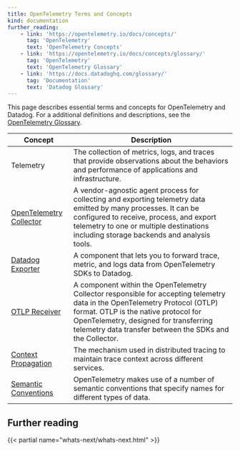 ```yaml
---
title: OpenTelemetry Terms and Concepts
kind: documentation
further_reading:
    - link: 'https://opentelemetry.io/docs/concepts/'
      tag: 'OpenTelemetry'
      text: 'OpenTelemetry Concepts'
    - link: 'https://opentelemetry.io/docs/concepts/glossary/'
      tag: 'OpenTelemetry'
      text: 'OpenTelemetry Glossary'
    - link: 'https://docs.datadoghq.com/glossary/'
      tag: 'Documentation'
      text: 'Datadog Glossary'
---
```


This page describes essential terms and concepts for OpenTelemetry and Datadog. For a additional definitions and descriptions, see the [OpenTelemetry Glossary][6].

| Concept                      | Description                                                                                                                                                                                                                                                               |
|------------------------------|---------------------------------------------------------------------------------------------------------------------------------------------------------------------------------------------------------------------------------------------------------------------------|
| Telemetry                    | The collection of metrics, logs, and traces that provide observations about the behaviors and performance of applications and infrastructure.                                                                                                                             |
| [OpenTelemetry Collector][1] | A vendor-agnostic agent process for collecting and exporting telemetry data emitted by many processes. It can be configured to receive, process, and export telemetry to one or multiple destinations including storage backends and analysis tools.                      |
| [Datadog Exporter][2]        | A component that lets you to forward trace, metric, and logs data from OpenTelemetry SDKs to Datadog.                                                                                                                                                                     |
| [OTLP Receiver][3]           | A component within the OpenTelemetry Collector responsible for accepting telemetry data in the OpenTelemetry Protocol (OTLP) format. OTLP is the native protocol for OpenTelemetry, designed for transferring telemetry data transfer between the SDKs and the Collector. |
| [Context Propagation][4]     | The mechanism used in distributed tracing to maintain trace context across different services.                                                                                                                                                                            |
| [Semantic Conventions][5]    | OpenTelemetry makes use of a number of semantic conventions that specify names for different types of data.                                                                                                                                                               |

## Further reading

{{< partial name="whats-next/whats-next.html" >}}

[1]: /opentelemetry/collector_exporter/
[2]: /opentelemetry/collector_exporter/otel_collector_datadog_exporter/
[3]: /opentelemetry/collector_exporter/otlp_receiver/
[4]: /opentelemetry/interoperability/
[5]: /opentelemetry/schema_semantics/semantic_mapping/
[6]: https://opentelemetry.io/docs/concepts/glossary/